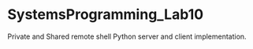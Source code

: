 # SystemsProgramming_Lab10
Private and Shared remote shell
Python server and client implementation.
